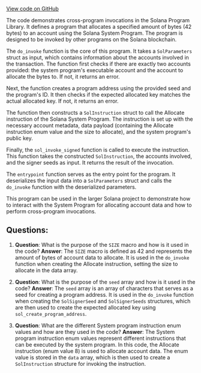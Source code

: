 [View code on GitHub](https://github.com/solana-labs/solana-program-library/examples/c/src/cross-program-invocation/cross-program-invocation.c)

The code demonstrates cross-program invocations in the Solana Program Library. It defines a program that allocates a specified amount of bytes (42 bytes) to an account using the Solana System Program. The program is designed to be invoked by other programs on the Solana blockchain.

The `do_invoke` function is the core of this program. It takes a `SolParameters` struct as input, which contains information about the accounts involved in the transaction. The function first checks if there are exactly two accounts provided: the system program's executable account and the account to allocate the bytes to. If not, it returns an error.

Next, the function creates a program address using the provided seed and the program's ID. It then checks if the expected allocated key matches the actual allocated key. If not, it returns an error.

The function then constructs a `SolInstruction` struct to call the Allocate instruction of the Solana System Program. The instruction is set up with the necessary account metadata, data payload (containing the Allocate instruction enum value and the size to allocate), and the system program's public key.

Finally, the `sol_invoke_signed` function is called to execute the instruction. This function takes the constructed `SolInstruction`, the accounts involved, and the signer seeds as input. It returns the result of the invocation.

The `entrypoint` function serves as the entry point for the program. It deserializes the input data into a `SolParameters` struct and calls the `do_invoke` function with the deserialized parameters.

This program can be used in the larger Solana project to demonstrate how to interact with the System Program for allocating account data and how to perform cross-program invocations.
## Questions: 
 1. **Question**: What is the purpose of the `SIZE` macro and how is it used in the code?
   **Answer**: The `SIZE` macro is defined as 42 and represents the amount of bytes of account data to allocate. It is used in the `do_invoke` function when creating the Allocate instruction, setting the size to allocate in the data array.

2. **Question**: What is the purpose of the `seed` array and how is it used in the code?
   **Answer**: The `seed` array is an array of characters that serves as a seed for creating a program address. It is used in the `do_invoke` function when creating the `SolSignerSeed` and `SolSignerSeeds` structures, which are then used to create the expected allocated key using `sol_create_program_address`.

3. **Question**: What are the different System program instruction enum values and how are they used in the code?
   **Answer**: The System program instruction enum values represent different instructions that can be executed by the system program. In this code, the Allocate instruction (enum value 8) is used to allocate account data. The enum value is stored in the `data` array, which is then used to create a `SolInstruction` structure for invoking the instruction.